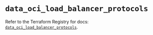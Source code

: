# `data_oci_load_balancer_protocols`

Refer to the Terraform Registry for docs: [`data_oci_load_balancer_protocols`](https://registry.terraform.io/providers/oracle/oci/7.19.0/docs/data-sources/load_balancer_protocols).
